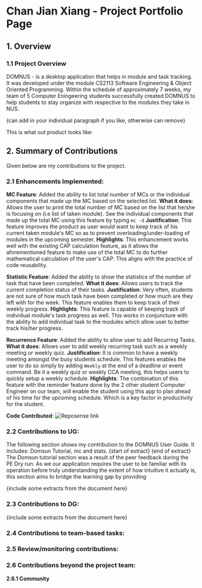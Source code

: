 
# Chan Jian Xiang - Project Portfolio Page


## 1. Overview
### 1.1 Project Overview 
DOMNUS - is a desktop application that helps in module and task tracking. It was developed under the module CS2113 Software Engineering & Object Oriented Programming. Within the schedule of approximately 7 weeks, my team of 5 Computer Eningeering students successfully created DOMNUS to help students to stay organize with respective to the modules they take in NUS. 

{can add in your individual paragraph if you like, otherwise can remove} 

This is what out product looks like: 

## 2. Summary of Contributions
Given below are my contributions to the project. 

### 2.1 Enhancements Implemented: 
**MC Feature**: Added the ability to list total number of MCs or the individual components that made up the MC based on the selected list.
**What it does**: Allows the user to print the total number of MC based on the list that he/she is focusing on (i.e list of taken module). See the individual components that made up the total MC using this feature by typing `mc -d`
**Justification**: This feature improves the product as user would want to keep track of his current taken module's MC so as to prevent overloading/under-loading of modules in the upcoming semester. 
**Highlights**: This enhancement works well with the existing CAP calculation feature, as it allows the aforementioned feature to make use of the total MC to do further mathematical calculation of the user's CAP. This aligns with the practice of code reusability. 

**Statistic Feature**: Added the ability to show the statistics of the number of task that have been completed. 
**What it does**: Allows users to track the current completion status of their tasks. 
**Justification**: Very often, students are not sure of how much task have been completed or how much are they left with for the week. This feature enables them to keep track of their weekly progress. 
**Highlights**:  This feature is capable of keeping track of individual module's task progress as well. This works in conjuncture with the ability to add individual task to the modules which allow user to better track his/her progress. 

**Recurrence Feature**: Added the ability to allow user to add Recurring Tasks.
**What it does**: Allows user to add weekly recurring task such as a weekly meeting or weekly quiz. 
**Justification**: It is common to have a weekly meeting amongst the busy students schedule. This features enables the user to do so simply by adding `Weekly` at the end of a deadline or event command. Be it a weekly quiz or weekly CCA meeting, this helps users to quickly setup a weekly schedule. 
**Highlights**: The combination of this feature with the reminder feature done by the 2 other student Computer Engineer on our team, will enable the student using this app to plan ahead of his time for the upcoming schedule. Which is a key factor in productivity for the student. 

**Code Contributed**: ![Reposense link]()

### 2.2 Contributions to UG: 
The following section shows my contribution to the DOMNUS User Guide. It includes: Domsun Tutorial, mc and stats. 
{start of extract}
{end of extract} 
The Domsun tutorial section was a result of the peer feedback during the PE Dry run. As we our application requires the user to be familiar with its operation before truly understanding the extent of how intuitive it actually is, this section aims to bridge the learning gap by providing 


{include some extracts from the document here}
### 2.3 Contributions to DG:
{include some extracts from the document here}
### 2.4 Contributions to team-based tasks: 
### 2.5 Review/monitoring contributions: 
### 2.6 Contributions beyond the project team:  
 **2.6.1 Community**
<!--stackedit_data:
eyJoaXN0b3J5IjpbLTE2ODY0NTMzMTUsLTc4NTM2MTgxOCwtND
MxNTY1MjldfQ==
-->